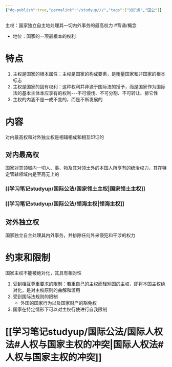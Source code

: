 ```yaml
---
{"dg-publish":true,"permalink":"/studyup///","tags":["知识点","国公"]}
---
```


主权：国家独立自主地处理其一切内外事务的最高权力 #背诵/概念 
- 地位：国家的一项最根本的权利
# 特点
1. 主权是国家的根本属性：主权是国家的构成要素，是衡量国家和非国家的根本标志
2. 主权是国家的固有权利：这种权利并非源于国际法的授予，而是国家作为国际法的基本主体本应享有的权利---不可侵伐、不可分割、不可转让、排它性
3. 主权的内涵不是一成不变的，而是不断发展的
# 内容
对内最高权和对外独立权是相辅相成和相互印证的
## 对内最高权
国家对其领域内一切人、事、物及其对领土外的本国人所享有的统治权力，其在特定管辖领域内是至高无上的
### [[学习笔记studyup/国际公法/国家领土主权\|国家领土主权]]
### [[学习笔记studyup/国际公法/领海主权\|领海主权]]
## 对外独立权
国家独立自主处理其内外事务，并排除任何外来侵犯和干涉的权力
# 约束和限制
国家主权不能被绝对化，其具有相对性
1. 受到相互尊重要求的限制：若重自己的主权而轻别国的主权，即将本国主权绝对化，是对主权原则的曲解和滥用
2. 受到国际法规则的限制
	- 外国的国家行为以及国家财产的豁免权
3. 国家在特定情形下可以对主权行使进行自我限制
# [[学习笔记studyup/国际公法/国际人权法#人权与国家主权的冲突\|国际人权法#人权与国家主权的冲突]]